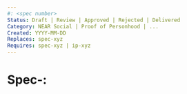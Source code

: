 ```yaml
---
#: <spec number>
Status: Draft | Review | Approved | Rejected | Delivered
Category: NEAR Social | Proof of Personhood | ...
Created: YYYY-MM-DD
Replaces: spec-xyz
Requires: spec-xyz | ip-xyz
---
```


# Spec-<Number>: <Title>

## Summary

Background and short summary in layman terms.

## Context

What's the "historical" context? Why do we need a new project?
Identify the problems and the needs.

## Scope and Requirements

Describe:

- Expected functionality.
- Potential security issues and requirements.
- User profile description. Who is the user? How she/he is expected to us it?
- Requirements, assumptions and dependencies (internal and external).
- Outline identified potential problems and roadblocks related to building the solution.
- Optionally: Budget limit.

### Backwards Compatibility

All proposals that introduce backwards incompatibilities must include a section describing these incompatibilities and their severity. The doc must explain how to deal with these incompatibilities or the set of requirements to for the backward compatibility to be discussed in a submission. Submissions without a sufficient backwards compatibility treatise may be rejected outright.

## Use Cases

### Actors

List all users and their types

### Actions

List the actions each collective will take individually.

### Actor/Action Matrix [optional]

Describe which action is done by which actors. Feel free to use a table format or provide your own graphics or bundle the description in the Actions section. A "swimlane process chart" often works well here.

|         | Action 1 | Action 2 | Action 3 | action 4 |
| ------- | -------- | -------- | -------- | -------- |
| Actor 1 |          |          |          |          |
| Actor 2 |          |          |          |          |
| Actor 3 |          |          |          |          |
| Actor 4 |          |          |          |          |

## Timeline

- submission start time
- submission deadline
- expected delivery time

## Selection Criteria

Make contractors aware of all the business-related criteria you are examining in your selection process.

## Open Questions and Comments

- potential future improvements
- summary of open discussion

## References

Are there any relevant PR comments, issues that led up to this, or articles
referenced for why we made the given design choice? If so link them here!

- {reference link}

## Changelog

## Copyright

Copyright and related rights waived via [CC0](https://creativecommons.org/publicdomain/zero/1.0/).
